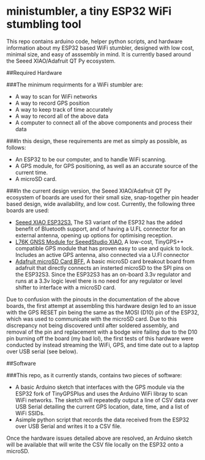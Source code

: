 # ministumbler, a tiny ESP32 WiFi stumbling tool

This repo contains arduino code, helper python scripts, and hardware information about my ESP32 based WiFi stumbler, designed with low cost, minimal size, and easy of asssembly in mind. It is currently based around the Seeed XIAO/Adafruit QT Py ecosystem. 

##Required Hardware

###The minimum requirments for a WiFi stumbler are:
- A way to scan for WiFi networks
- A way to record GPS position 
- A way to keep track of time accurately
- A way to record all of the above data
- A computer to connect all of the above components and process their data

###In this design, these requirements are met as simply as possible, as follows:
- An ESP32 to be our computer, and to handle WiFi scanning.
- A GPS module, for GPS positioning, as well as an accurate source of the current time.
- A microSD card.

###In the current design version, the Seeed XIAO/Adafruit QT Py ecosystem of boards are used for their small size, snap-together pin header based design, wide availability, and low cost. Currently, the following three boards are used:

- [Seeed XIAO ESP32S3.](https://wiki.seeedstudio.com/xiao_esp32s3_getting_started/) The S3 variant of the ESP32 has the added benefit of Bluetooth support, and of having a U.FL connector for an external antenna, opening up options for optimising reception.
- [L76K GNSS Module for SeeedStudio XIAO.](https://wiki.seeedstudio.com/get_start_l76k_gnss/) A low-cost, TinyGPS++ compatible GPS module that has proven easy to use and quick to lock. Includes an active GPS antenna, also connected via a U.Fl connector
- [Adafruit microSD Card BFF.](https://learn.adafruit.com/adafruit-microsd-card-bff) A basic microSD card breakout board from adafruit that directly connects an insterted microSD to the SPI pins on the ESP32S3. Since the ESP32S3 has an on-board 3.3v regulator and runs at a 3.3v logic level there is no need for any regulator or level shifter to interface with a microSD card.

Due to confusion with the pinouts in the documentation of the above boards, the first attempt at assembling this hardware design led to an issue with the GPS RESET pin being the same as the MOSI (D10) pin of the ESP32, which was used to communicate with the microSD card. Due to this discrepancy not being discovered until after soldered assembly, and removal of the pin and replacement with a bodge wire failing due to the D10 pin burning off the board (my bad lol), the first tests of this hardware were conducted by instead streaming the WiFi, GPS, and time date out to a laptop over USB serial (see below). 

##Software

###This repo, as it currently stands, contains two pieces of software:

- A basic Arduino sketch that interfaces with the GPS module via the ESP32 fork of TinyGPSPlus and uses the Arduino WiFi libray to scan WiFi networks. The sketch will repeatedly output a line of CSV data over USB Serial detailing the current GPS location, date, time, and a list of WiFi SSIDs. 
- Asimple python script that records the data received from the ESP32 over USB Serial and writes it to a CSV file. 

Once the hardware issues detailed above are resolved, an Arduino sketch will be available that will write the CSV file locally on the ESP32 onto a microSD.



